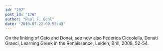```yaml
---
id: "297"
post_id: "176"
author: "Paul F. Gehl"
date: "2010-07-22 09:55:43"
---
```

On the linking of Cato and Donat, see now also Federica Ciccolella, Donati Graeci, Learning Greek in the Renaissance, Leiden, Brill, 2008, 52-54.
